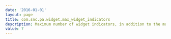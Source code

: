 ```yaml
---
date: '2016-01-01'
layout: page
title: com.snc.pa.widget.max_widget_indicators
description: Maximum number of widget indicators, in addition to the main indicator, that can be added to a widget 
value: 7
---
```

